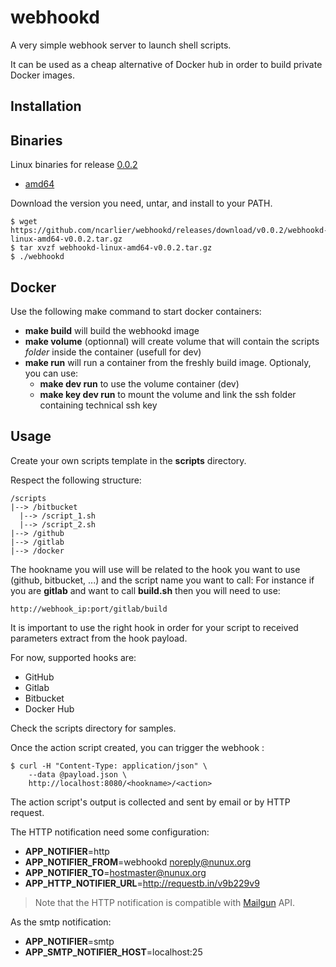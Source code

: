 webhookd
=========

A very simple webhook server to launch shell scripts.

It can be used as a cheap alternative of Docker hub in order to build private Docker images.

Installation
------------

Binaries
------

Linux binaries for release [0.0.2](https://github.com/ncarlier/webhookd/releases)

* [amd64](https://github.com/ncarlier/webhookd/releases/download/v0.0.2/webhookd-linux-amd64-v0.0.2.tar.gz)

Download the version you need, untar, and install to your PATH.

    $ wget https://github.com/ncarlier/webhookd/releases/download/v0.0.2/webhookd-linux-amd64-v0.0.2.tar.gz
    $ tar xvzf webhookd-linux-amd64-v0.0.2.tar.gz
    $ ./webhookd

Docker
----

Use the following make command to start docker containers:

- **make build** will build the webhookd image
- **make volume** (optionnal) will create volume that will contain the scripts *folder* inside the container (usefull for dev)
- **make run** will run a container from the freshly build image. Optionaly, you can use:
    - **make dev run** to use the volume container (dev)
    - **make key dev run** to mount the volume and link the ssh folder containing technical ssh key


Usage
-------

Create your own scripts template in the **scripts** directory.

Respect the following structure:

    /scripts
    |--> /bitbucket
      |--> /script_1.sh
      |--> /script_2.sh
    |--> /github
    |--> /gitlab
    |--> /docker

The hookname you will use will be related to the hook you want to use (github, bitbucket, ...) and the script name you want to call:
For instance if you are **gitlab** and want to call **build.sh** then you will need to use:

    http://webhook_ip:port/gitlab/build

It is important to use the right hook in order for your script to received parameters extract from the hook payload.


For now, supported hooks are:

- GitHub
- Gitlab
- Bitbucket
- Docker Hub


Check the scripts directory for samples.

Once the action script created, you can trigger the webhook :

    $ curl -H "Content-Type: application/json" \
        --data @payload.json \
        http://localhost:8080/<hookname>/<action>

The action script's output is collected and sent by email or by HTTP request.

The HTTP notification need some configuration:

- **APP_NOTIFIER**=http
- **APP_NOTIFIER_FROM**=webhookd <noreply@nunux.org>
- **APP_NOTIFIER_TO**=hostmaster@nunux.org
- **APP_HTTP_NOTIFIER_URL**=http://requestb.in/v9b229v9

> Note that the HTTP notification is compatible with [Mailgun](https://mailgun.com) API.

As the smtp notification:

- **APP_NOTIFIER**=smtp
- **APP_SMTP_NOTIFIER_HOST**=localhost:25


